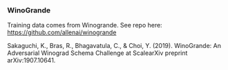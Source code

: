 ### WinoGrande 

Training data comes from Winogrande. See repo here: https://github.com/allenai/winogrande

Sakaguchi, K., Bras, R., Bhagavatula, C., & Choi, Y. (2019). WinoGrande: An Adversarial Winograd Schema Challenge at ScalearXiv preprint arXiv:1907.10641.

